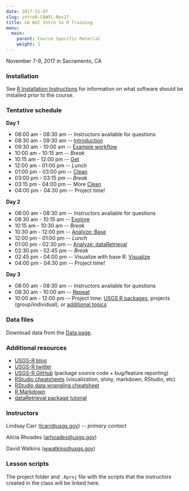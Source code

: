 ```yaml
---
date: 2017-11-07
slug: introR-CAWSC-Nov17
title: CA WSC Intro to R Training
menu:
  main:
    parent: Course Specific Material
    weight: 1
---
```

November 7-9, 2017 in Sacramento, CA

### Installation

See [R Installation Instructions](/installr) for information on what software should be installed prior to the course.

### Tentative schedule

**Day 1**

-   08:00 am - 08:30 am -- Instructors available for questions
-   08:30 am - 09:30 am -- [Introduction](/intro-curriculum/Introduction)
-   09:30 am - 10:00 am -- [Example workflow](/intro-curriculum/data/data_workflow.Rmd)
-   10:00 am - 10:15 am -- *Break*
-   10:15 am - 12:00 pm -- [Get](/intro-curriculum/Get)
-   12:00 am - 01:00 pm -- *Lunch*
-   01:00 pm - 03:00 pm -- [Clean](/intro-curriculum/Clean)
-   03:00 pm - 03:15 pm -- *Break*
-   03:15 pm - 04:00 pm -- More [Clean](/intro-curriculum/Clean)
-   04:00 pm - 04:30 pm -- Project time!

**Day 2**

-   08:00 am - 08:30 am -- Instructors available for questions
-   08:30 am - 10:15 am -- [Explore](/intro-curriculum/Explore)
-   10:15 am - 10:30 am -- *Break*
-   10:30 am - 12:00 pm -- [Analyze: Base](/intro-curriculum/Analyze)
-   12:00 pm - 01:00 pm -- *Lunch*
-   01:00 pm - 02:30 pm -- [Analyze: dataRetrieval](https://cran.r-project.org/web/packages/dataRetrieval/dataRetrieval.pdf)
-   02:30 pm - 02:45 pm -- *Break*
-   02:45 pm - 04:00 pm -- Visualize with base R: [Visualize](/intro-curriculum/Visualize/)
-   04:00 pm - 04:30 pm -- Project time!

**Day 3**

-   08:00 am - 08:30 am -- Instructors available for questions
-   08:30 am - 10:00 am -- [Repeat](/intro-curriculum/Reproduce/)
-   10:00 am - 12:00 pm -- Project time: [USGS R packages](/intro-curriculum/USGS/), projects (group/individual), or [additional topics](/intro-curriculum/Additional/)

### Data files

Download data from the [Data page](/intro-curriculum/data/).

### Additional resources

-   [USGS-R blog](https://owi.usgs.gov/blog/tags/r)
-   [USGS-R twitter](https://twitter.com/USGS_R)
-   [USGS-R GitHub](https://github.com/USGS-R) (package source code + bug/feature reporting)
-   [RStudio cheatsheets](https://www.rstudio.com/resources/cheatsheets/) (visualization, shiny, markdown, RStudio, etc)
-   [RStudio data wrangling cheatsheet](https://www.rstudio.com/wp-content/uploads/2015/02/data-wrangling-cheatsheet.pdf)
-   [R Markdown](http://rmarkdown.rstudio.com/lesson-1.html)
-   [dataRetrieval package tutorial](https://owi.usgs.gov/R/dataRetrieval.html#1)

### Instructors

Lindsay Carr (<lcarr@usgs.gov>) -- *primary contact*

Alicia Rhoades (<arhoades@usgs.gov>)

David Watkins (<wwatkins@usgs.gov>)

### Lesson scripts

The project folder and `.Rproj` file with the scripts that the instructors created in the class will be linked here.
